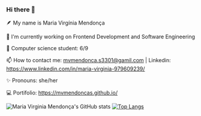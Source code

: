 ### Hi there 👋

🪶 My name is Maria Virgínia Mendonça

🌱 I'm currently working on Frontend Development and Software Engineering 

📖 Computer science student: 6/9

📫 How to contact me: mvmendonca.s3301@gamil.com | Linkedin: https://www.linkedin.com/in/maria-virginia-979609239/

✨ Pronouns: she/her

 💻 Portifolio: https://mvmendoncas.github.io/


![Maria Virginia Mendonça's GitHub stats](https://github-readme-stats.vercel.app/api?username=mvmendoncas&show_icons=true&theme=radical)
[![Top Langs](https://github-readme-stats.vercel.app/api/top-langs/?username=mvmendoncas&layout=compact&show_icons=true&theme=radical)](https://github.com/anuraghazra/github-readme-stats)


